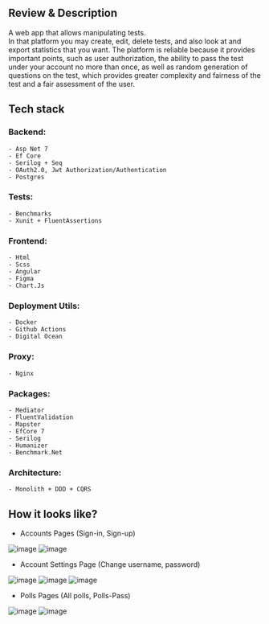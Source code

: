 ## Review & Description
A web app that allows manipulating tests.  
In that platform you may create, edit, delete tests, and also look at and export statistics that you want.
The platform is reliable because it provides important points, such as user authorization, the ability to pass the test under your account no more than once, as well as random generation of questions on the test, which provides greater complexity and fairness of the test and a fair assessment of the user.

## Tech stack

### Backend: 
    - Asp Net 7
    - Ef Core
    - Serilog + Seq
    - OAuth2.0, Jwt Authorization/Authentication
    - Postgres
### Tests:
    - Benchmarks
    - Xunit + FluentAssertions
    
### Frontend: 
    - Html 
    - Scss 
    - Angular
    - Figma
    - Chart.Js
    
### Deployment Utils:
    - Docker
    - Github Actions
    - Digital Ocean
    
### Proxy:
    - Nginx
    
### Packages:
    - Mediator
    - FluentValidation
    - Mapster 
    - EfCore 7 
    - Serilog
    - Humanizer
    - Benchmark.Net
    
### Architecture: 
    - Monolith + DDD + CQRS

## How it looks like?
- Accounts Pages (Sign-in, Sign-up)

![image](https://user-images.githubusercontent.com/80627757/233922663-e16f12ee-238e-47d8-b658-fe6093482638.png)
![image](https://user-images.githubusercontent.com/80627757/233922863-19dabeba-44ff-4068-a370-dba384548808.png)
- Account Settings Page (Change username, password)

![image](https://user-images.githubusercontent.com/80627757/233923066-b614ccba-3b36-4b29-80db-3dca15d8e8b7.png)
![image](https://user-images.githubusercontent.com/80627757/233923320-c637ff82-9952-4bd0-8ce9-8d9d610f9a94.png)
![image](https://user-images.githubusercontent.com/80627757/233923349-c8daa989-1e27-417b-8996-a9cf492a026a.png)

- Polls Pages (All polls, Polls-Pass)

![image](https://user-images.githubusercontent.com/80627757/233923516-16780f11-e845-4268-bdf3-b2007357109e.png)
![image](https://user-images.githubusercontent.com/80627757/233923584-eede34a4-b820-4490-aef8-6f02d8514bd9.png)




